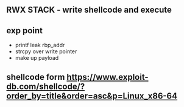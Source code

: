 ## RWX STACK - write shellcode and execute
## exp point
* printf leak rbp_addr
* strcpy over write pointer
* make up payload
## shellcode form https://www.exploit-db.com/shellcode/?order_by=title&order=asc&p=Linux_x86-64
